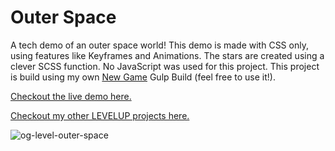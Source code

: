 # Outer Space
A tech demo of an outer space world! This demo is made with CSS only, using features like Keyframes and Animations. The stars are created using a clever SCSS function. No JavaScript was used for this project. This project is build using my own [New Game](https://github.com/markteekman/new-game) Gulp Build (feel free to use it!).

[Checkout the live demo here.](https://markteekman.nl/levelup/drag-drop-mini-game/)

[Checkout my other LEVELUP projects here.](https://markteekman.nl/levelup/)

![og-level-outer-space](https://user-images.githubusercontent.com/3909046/113476114-a085a980-9479-11eb-8b8b-4bf974cfee6f.jpg)
